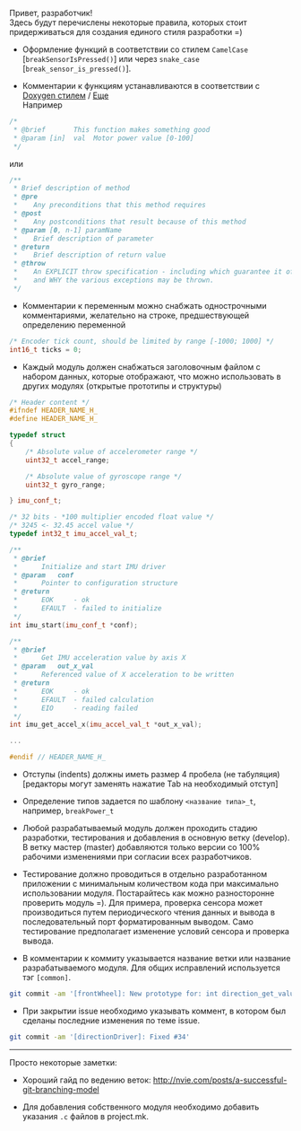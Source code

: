 Привет, разработчик!  
Здесь будут перечислены некоторые правила, которых стоит придерживаться для создания единого стиля разработки =)

* Оформление функций в соответствии со стилем `CamelCase` [`breakSensorIsPressed()`] или через `snake_case` [`break_sensor_is_pressed()`].

* Комментарии к функциям устанавливаются в соответствии с 
[Doxygen стилем](https://www.rosettacommons.org/docs/latest/development_documentation/tutorials/doxygen-tips) / [Еще](https://www.stack.nl/~dimitri/doxygen/manual/commands.html)  
Например
```c++
/*
 * @brief       This function makes something good
 * @param [in]  val  Motor power value [0-100]
 */

```
или
```c++
/**
 * Brief description of method
 * @pre
 *    Any preconditions that this method requires
 * @post
 *    Any postconditions that result because of this method
 * @param [0, n-1] paramName
 *    Brief description of parameter
 * @return
 *    Brief description of return value
 * @throw
 *    An EXPLICIT throw specification - including which guarantee it offers (basic, strong, nothrow)
 *    and WHY the various exceptions may be thrown.
 */
```

* Комментарии к переменным можно снабжать однострочными комментариями, желательно на строке, предшествующей определению переменной
```c++
/* Encoder tick count, should be limited by range [-1000; 1000] */
int16_t ticks = 0;

```

* Каждый модуль должен снабжаться заголовочным файлом с набором данных, которые отображают, что можно использовать в других модулях (открытые прототипы и структуры)

```c++
/* Header content */
#ifndef HEADER_NAME_H_
#define HEADER_NAME_H_

typedef struct
{
    /* Absolute value of accelerometer range */
    uint32_t accel_range;

    /* Absolute value of gyroscope range */
    uint32_t gyro_range;

} imu_conf_t;

/* 32 bits - *100 multiplier encoded float value */
/* 3245 <- 32.45 accel value */
typedef int32_t imu_accel_val_t;

/**
 * @brief
 *      Initialize and start IMU driver
 * @param   conf
 *      Pointer to configuration structure    
 * @return
 *      EOK     - ok
 *      EFAULT  - failed to initialize
 */
int imu_start(imu_conf_t *conf);

/**
 * @brief       
 *      Get IMU acceleration value by axis X
 * @param   out_x_val   
 *      Referenced value of X acceleration to be written
 * @return      
 *      EOK     - ok
 *      EFAULT  - failed calculation
 *      EIO     - reading failed
 */
int imu_get_accel_x(imu_accel_val_t *out_x_val);

...

#endif // HEADER_NAME_H_
```

* Отступы (indents) должны иметь размер 4 пробела (не табуляция) [редакторы могут заменять нажатие Tab на необходимый отступ]

* Определение типов задается по шаблону `<название типа>_t`, например, `breakPower_t`

* Любой разрабатываемый модуль должен проходить стадию разработки, тестирования и добавления в основную ветку (develop). В ветку мастер (master) добавляются только версии со 100% рабочими изменениями при согласии всех разработчиков.

* Тестирование должно проводиться в отдельно разработанном приложении с минимальным количеством кода при максимально использовании модуля. Постарайтесь как можно разносторонне проверить модуль =). Для примера, проверка сенсора может производиться путем периодического чтения данных и вывода в последовательный порт форматированным выводом. Само тестирование предполагает изменение условий сенсора и проверка вывода.


* В комментарии к коммиту указывается название ветки или название разрабатываемого модуля. Для общих исправлений используется тэг `[common]`.
```bash
git commit -am '[frontWheel]: New prototype for: int direction_get_value(dirVal_t *out_value);'

```

* При закрытии issue необходимо указывать коммент, в котором был сделаны последние изменения по теме issue.
```bash
git commit -am '[directionDriver]: Fixed #34'

```

---
Просто некоторые заметки:

* Хороший гайд по ведению веток: http://nvie.com/posts/a-successful-git-branching-model

* Для добавления собственного модуля необходимо добавить указания `.c` файлов в project.mk.
